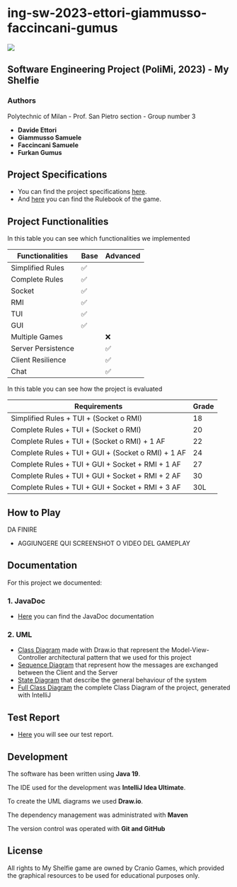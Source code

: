 # ing-sw-2023-ettori-giammusso-faccincani-gumus

![](https://github.com/Davide-Ettori/ing-sw-2023-ettori-giammusso-faccincani-gumus/blob/main/deliveries/UML%20Diagrams/PNG/Title%202000x618px.png)

## Software Engineering Project (PoliMi, 2023) - My Shelfie 


### Authors
Polytechnic of Milan - Prof. San Pietro section - Group number 3
- <b> Davide Ettori </b>
- <b> Giammusso Samuele </b>
- <b> Faccincani Samuele </b>
- <b> Furkan Gumus </b>


## Project Specifications
- You can find the project specifications [here](https://github.com/Davide-Ettori/ing-sw-2023-ettori-giammusso-faccincani-gumus/blob/main/deliveries/Project%20Specifications/Requirements.pdf).
- And [here](https://github.com/Davide-Ettori/ing-sw-2023-ettori-giammusso-faccincani-gumus/blob/main/deliveries/Project%20Specifications/Rulebook.png) you can find the Rulebook of the game.


## Project Functionalities
In this table you can see which functionalities we implemented

| Functionalities    | Base | Advanced |
|--------------------|------|----------|
| Simplified Rules   | ✅    |          |
| Complete Rules     | ✅    |          |
| Socket             | ✅    |          |
| RMI                | ✅    |          |
| TUI                | ✅    |          |
| GUI                | ✅    |          |
| Multiple Games     |      | ❌        |
| Server Persistence |      | ✅        |
| Client Resilience  |      | ✅        |
| Chat               |      | ✅        |

In this table you can see how the project is evaluated

| Requirements                                       | Grade |
|----------------------------------------------------|-------|
| Simplified Rules + TUI + (Socket o RMI)            | 18    |
| Complete Rules + TUI + (Socket o RMI)              | 20    |
| Complete Rules + TUI + (Socket o RMI) + 1 AF       | 22    |
| Complete Rules + TUI + GUI + (Socket o RMI) + 1 AF | 24    |
| Complete Rules + TUI + GUI + Socket + RMI + 1 AF   | 27    |
| Complete Rules + TUI + GUI + Socket + RMI + 2 AF   | 30    |
| Complete Rules + TUI + GUI + Socket + RMI + 3 AF   | 30L   |


## How to Play
DA FINIRE
- AGGIUNGERE QUI SCREENSHOT O VIDEO DEL GAMEPLAY


## Documentation
For this project we documented:
### 1. JavaDoc
- [Here](https://javadoc-web.netlify.app) you can find the JavaDoc documentation
### 2. UML
- [Class Diagram](https://github.com/Davide-Ettori/ing-sw-2023-ettori-giammusso-faccincani-gumus/blob/54cfcebd3fc741955e5c213090cbb66ec0a11f60/deliveries/UML%20Diagrams/PNG/Class%20Diagram.drawio.png) made with Draw.io that represent the Model-View-Controller architectural pattern that we used for this project
- [Sequence Diagram](https://github.com/Davide-Ettori/ing-sw-2023-ettori-giammusso-faccincani-gumus/blob/54cfcebd3fc741955e5c213090cbb66ec0a11f60/deliveries/UML%20Diagrams/PNG/Sequence%20Diagram.drawio.png) that represent how the messages are exchanged between the Client and the Server
- [State Diagram](https://github.com/Davide-Ettori/ing-sw-2023-ettori-giammusso-faccincani-gumus/blob/main/deliveries/UML%20Diagrams/PNG/State%20Diagram.drawio.png) that describe the general behaviour of the system
- [Full Class Diagram](https://github.com/Davide-Ettori/ing-sw-2023-ettori-giammusso-faccincani-gumus/blob/main/deliveries/UML%20Diagrams/PNG/Full%20Class%20Diagram.drawio.png) the complete Class Diagram of the project, generated with IntelliJ

## Test Report 
- [Here](https://test-report-web.netlify.app) you will see our test report.

## Development
The software has been written using **Java 19**.

The IDE used for the development was **IntelliJ Idea Ultimate**.

To create the UML diagrams we used **Draw.io**.

The dependency management was administrated with **Maven** 

The version control was operated with **Git and GitHub**


## License
All rights to My Shelfie game are owned by Cranio Games, which provided the graphical resources to be used for educational purposes only.